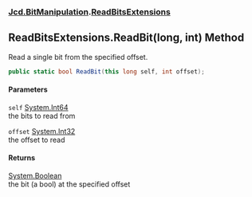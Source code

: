 ### [Jcd.BitManipulation](Jcd_BitManipulation.md 'Jcd.BitManipulation').[ReadBitsExtensions](Jcd_BitManipulation_ReadBitsExtensions.md 'Jcd.BitManipulation.ReadBitsExtensions')
## ReadBitsExtensions.ReadBit(long, int) Method
Read a single bit from the specified offset.  
```csharp
public static bool ReadBit(this long self, int offset);
```
#### Parameters
<a name='Jcd_BitManipulation_ReadBitsExtensions_ReadBit(long_int)_self'></a>
`self` [System.Int64](https://docs.microsoft.com/en-us/dotnet/api/System.Int64 'System.Int64')  
the bits to read from
  
<a name='Jcd_BitManipulation_ReadBitsExtensions_ReadBit(long_int)_offset'></a>
`offset` [System.Int32](https://docs.microsoft.com/en-us/dotnet/api/System.Int32 'System.Int32')  
the offset to read
  
#### Returns
[System.Boolean](https://docs.microsoft.com/en-us/dotnet/api/System.Boolean 'System.Boolean')  
the bit (a bool) at the specified offset 
